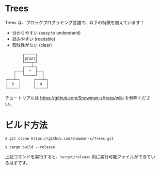 # Trees

Trees は、ブロックプログラミング言語で、以下の特徴を備えています！

- 分かりやすい (easy to understand)
- 読みやすい (readable)
- 曖昧性がない (clear)

```
        ┌─────┐
        │print│
        └───┬─┘
        ┌───┴─┐
    ┌───┤  *  ├──┐
    │   └─────┘  │
┌───┴─┐      ┌───┴─┐
│  3  │      │  4  │
└─────┘      └─────┘ 
```

チュートリアルは https://github.com/Snowman-s/trees/wiki を参照ください。

# ビルド方法

```terminal
$ git clone https://github.com/Snowman-s/Trees.git

$ cargo build --release
```

上記コマンドを実行すると、`target/release` 内に実行可能ファイルができているはずです。
